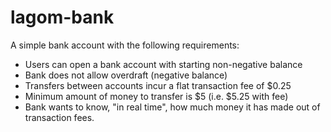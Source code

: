 # lagom-bank

A simple bank account with the following requirements: 

- Users can open a bank account with starting non-negative balance
- Bank does not allow overdraft (negative balance)
- Transfers between accounts incur a flat transaction fee of $0.25
- Minimum amount of money to transfer is $5 (i.e. $5.25 with fee)
- Bank wants to know, "in real time", how much money it has made out of transaction fees. 

